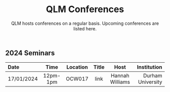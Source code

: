 ﻿---
layout: page
title: QLM Conferences
subtitle: QLM hosts conferences on a regular basis. Upcoming conferences are listed here.
---

## 2024 Seminars 
  
|Date  |Time |Location  |Title   |Host    |Institution    |
|:---  | :----: | :----:  | :--------:      | :------:      |           --: |
|17/01/2024|12pm-1pm|OCW017|<!---<a href="events/conferences/ICAP_satellite.md">ICAP</a>-->link|Hannah Williams    |Durham University |
